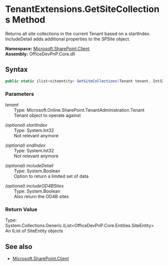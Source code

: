 # TenantExtensions.GetSiteCollections Method  
Returns all site collections in the current Tenant based on a startIndex. IncludeDetail adds additional properties to the SPSite object.  

**Namespace:** [Microsoft.SharePoint.Client](Microsoft.SharePoint.Client.md)  
**Assembly:** OfficeDevPnP.Core.dll  
## Syntax
```C#
public static ilist<siteentity> GetSiteCollections(Tenant tenant, Int32 startIndex, Int32 endIndex, Boolean includeDetail, Boolean includeOD4BSites)
```
### Parameters
*tenant*  
&emsp;&emsp;Type: Microsoft.Online.SharePoint.TenantAdministration.Tenant  
&emsp;&emsp;Tenant object to operate against  
  
*(optional) startIndex*  
&emsp;&emsp;Type: System.Int32  
&emsp;&emsp;Not relevant anymore  
  
*(optional) endIndex*  
&emsp;&emsp;Type: System.Int32  
&emsp;&emsp;Not relevant anymore  
  
*(optional) includeDetail*  
&emsp;&emsp;Type: System.Boolean  
&emsp;&emsp;Option to return a limited set of data  
  
*(optional) includeOD4BSites*  
&emsp;&emsp;Type: System.Boolean  
&emsp;&emsp;Also return the OD4B sites  
  
### Return Value
Type: System.Collections.Generic.IList<OfficeDevPnP.Core.Entities.SiteEntity>  
An IList of SiteEntity objects

## See also
- [Microsoft.SharePoint.Client](Microsoft.SharePoint.Client.md)
